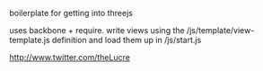 boilerplate for getting into threejs

uses backbone + require. write views using the /js/template/view-template.js definition and load them up in /js/start.js

http://www.twitter.com/theLucre